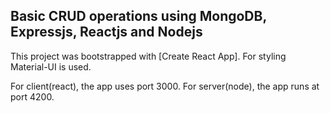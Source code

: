 ## Basic CRUD operations using MongoDB, Expressjs, Reactjs and Nodejs

This project was bootstrapped with [Create React App].
For styling Material-UI is used.

For client(react), the app uses port 3000.
For server(node), the app runs at port 4200.
